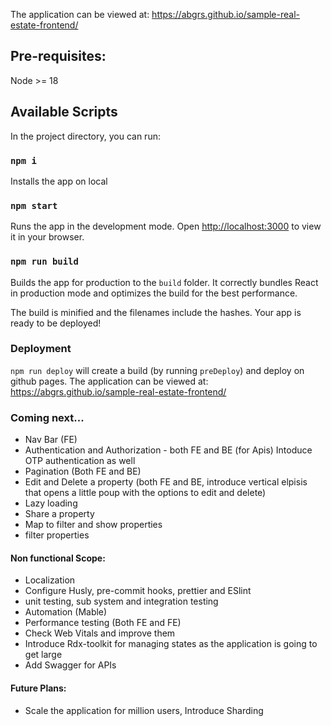 The application can be viewed at:
https://abgrs.github.io/sample-real-estate-frontend/

## Pre-requisites:

Node  >= 18
## Available Scripts

In the project directory, you can run:

### `npm i`
Installs the app on local

### `npm start`

Runs the app in the development mode.
Open [http://localhost:3000](http://localhost:3000) to view it in your browser.

### `npm run build`

Builds the app for production to the `build` folder.
It correctly bundles React in production mode and optimizes the build for the best performance.

The build is minified and the filenames include the hashes.
Your app is ready to be deployed!

### Deployment
`npm run deploy` will create a build (by running `preDeploy`) and deploy on github pages. The application can be viewed at:
https://abgrs.github.io/sample-real-estate-frontend/

### Coming next...
- Nav Bar (FE)
- Authentication and Authorization - both FE and BE (for Apis) Intoduce OTP authentication as well
- Pagination (Both FE and BE)
- Edit and Delete a property (both FE and BE, introduce vertical elpisis that opens a little poup with the options to edit and delete)
- Lazy loading
- Share a property
- Map to filter and show properties
- filter properties

#### Non functional Scope:
- Localization
- Configure Husly, pre-commit hooks, prettier and ESlint
- unit testing, sub system and integration testing
- Automation (Mable)
- Performance testing (Both FE and FE)
- Check Web Vitals and improve them
- Introduce Rdx-toolkit for managing states as the application is going to get large
- Add Swagger for APIs

#### Future Plans:
- Scale the application for million users, Introduce Sharding
